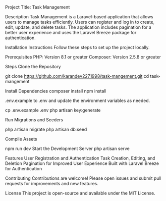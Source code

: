 Project Title: Task Management

Description
Task Management is a Laravel-based application that allows users to manage tasks efficiently. Users can register and log in to create, edit, update, and delete tasks. The application includes pagination for a better user experience and uses the Laravel Breeze package for authentication.

Installation Instructions
Follow these steps to set up the project locally.

Prerequisites
PHP: Version 8.1 or greater
Composer: Version 2.5.8 or greater

Steps
Clone the Repository

git clone https://github.com/karandev2271998/task-mangement.git
cd task-mangement

Install Dependencies
composer install
npm install

.env.example to .env and update the environment variables as needed.

cp .env.example .env
php artisan key:generate

Run Migrations and Seeders

php artisan migrate
php artisan db:seed

Compile Assets

npm run dev
Start the Development Server
php artisan serve

Features
User Registration and Authentication
Task Creation, Editing, and Deletion
Pagination for Improved User Experience
Built with Laravel Breeze for Authentication

Contributing
Contributions are welcome! Please open issues and submit pull requests for improvements and new features.

License
This project is open-source and available under the MIT License.